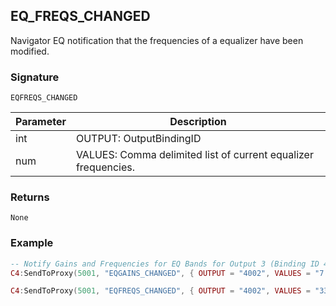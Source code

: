 ## EQ\_FREQS\_CHANGED

Navigator EQ notification that the frequencies of a equalizer have been modified.


### Signature

`EQFREQS_CHANGED`


| Parameter | Description |
| --- | --- |
| int | OUTPUT: OutputBindingID |
| num | VALUES: Comma delimited list of current equalizer frequencies. |


### Returns

`None`


### Example

```lua
-- Notify Gains and Frequencies for EQ Bands for Output 3 (Binding ID 4002)
C4:SendToProxy(5001, "EQGAINS_CHANGED", { OUTPUT = "4002", VALUES = "7.5,3.8,5.4,4.59,7.8,7.4" }, "NOTIFY")_

C4:SendToProxy(5001, "EQFREQS_CHANGED", { OUTPUT = "4002", VALUES = "33,125,750,3000,8000,16000" }, "NOTIFY")
```

